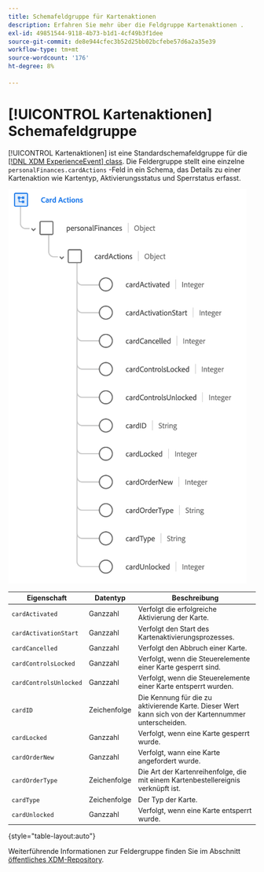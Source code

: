 ```yaml
---
title: Schemafeldgruppe für Kartenaktionen
description: Erfahren Sie mehr über die Feldgruppe Kartenaktionen .
exl-id: 49851544-9118-4b73-b1d1-4cf49b3f1dee
source-git-commit: de8e944cfec3b52d25bb02bcfebe57d6a2a35e39
workflow-type: tm+mt
source-wordcount: '176'
ht-degree: 8%

---
```


# [!UICONTROL Kartenaktionen] Schemafeldgruppe

[!UICONTROL Kartenaktionen] ist eine Standardschemafeldgruppe für die [[!DNL XDM ExperienceEvent] class](../../classes/experienceevent.md). Die Feldergruppe stellt eine einzelne `personalFinances.cardActions` -Feld in ein Schema, das Details zu einer Kartenaktion wie Kartentyp, Aktivierungsstatus und Sperrstatus erfasst.

![](../../images/field-groups/card-actions.png)

| Eigenschaft | Datentyp | Beschreibung |
| --- | --- | --- |
| `cardActivated` | Ganzzahl | Verfolgt die erfolgreiche Aktivierung der Karte. |
| `cardActivationStart` | Ganzzahl | Verfolgt den Start des Kartenaktivierungsprozesses. |
| `cardCancelled` | Ganzzahl | Verfolgt den Abbruch einer Karte. |
| `cardControlsLocked` | Ganzzahl | Verfolgt, wenn die Steuerelemente einer Karte gesperrt sind. |
| `cardControlsUnlocked` | Ganzzahl | Verfolgt, wenn die Steuerelemente einer Karte entsperrt wurden. |
| `cardID` | Zeichenfolge | Die Kennung für die zu aktivierende Karte. Dieser Wert kann sich von der Kartennummer unterscheiden. |
| `cardLocked` | Ganzzahl | Verfolgt, wenn eine Karte gesperrt wurde. |
| `cardOrderNew` | Ganzzahl | Verfolgt, wann eine Karte angefordert wurde. |
| `cardOrderType` | Zeichenfolge | Die Art der Kartenreihenfolge, die mit einem Kartenbestellereignis verknüpft ist. |
| `cardType` | Zeichenfolge | Der Typ der Karte. |
| `cardUnlocked` | Ganzzahl | Verfolgt, wenn eine Karte entsperrt wurde. |

{style="table-layout:auto"}

Weiterführende Informationen zur Feldergruppe finden Sie im Abschnitt [öffentliches XDM-Repository](https://github.com/adobe/xdm/blob/master/docs/reference/fieldgroups/experience-event/experienceevent-card-actions.schema.json).
